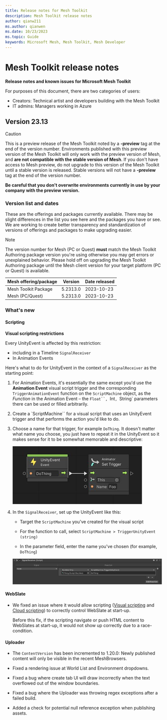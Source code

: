 ```yaml
---
title: Release notes for Mesh Toolkit
description: Mesh Toolkit release notes
author: qianw211    
ms.author: qianwen
ms.date: 10/23/2023
ms.topic: Guide
keywords: Microsoft Mesh, Mesh Toolkit, Mesh Developer
---
```


# Mesh Toolkit release notes

**Release notes and known issues for Microsoft Mesh Toolkit**

For purposes of this document, there are two categories of users:

* Creators: Technical artist and developers building with the Mesh Toolkit
* IT admins: Managers working in Azure

## Version 23.13

>[!Caution]
>This is a preview release of the Mesh Toolkit noted by a **-preview** tag at the end of the version number.  Environments published with this preview version of the Mesh Toolkit will only work with the preview version of Mesh, and **are not compatible with the stable version of Mesh**. If you don't have access to Mesh preview, do not upgrade to this version of the Mesh Toolkit until a stable version is released.  Stable versions will not have a **-preview** tag at the end of the version number.  
> 
> **Be careful that you don't overwrite environments currently in use by your company with the preview version.**

### Version list and dates

These are the offerings and packages currently available. There may be slight differences in the list you see here and the packages you have or see. We are working to create better transparency and standardization of versions of offerings and packages to make upgrading easier.

>[!Note]
>The version number for Mesh (PC or Quest) **must** match the Mesh Toolkit Authoring package version you're using otherwise you may get errors or unexplained behavior. Please hold off on upgrading the Mesh Toolkit Authoring package until the Mesh client version for your target platform (PC or Quest) is available.

| Mesh offering/package   | Version | Date released
| ----------- | ----------- | ----------- |
| Mesh Toolkit Package      |   5.2313.0     | 2023-10-23  |
| Mesh (PC/Quest)   |  5.2313.0       |  2023-10-23  |

### What's new

#### Scripting

**Visual scripting restrictions**

Every UnityEvent is affected by this restriction:

* including in a Timeline `SignalReceiver`
* In Animation Events

Here's what to do for UnityEvent in the context of a `SignalReceiver` as the starting point:

1. For Animation Events, it's essentially the same except you'd use the **Animation Event** visual script trigger and the corresponding `TriggerAnimationEvent` function on the `ScriptMachine` object, as the *Function* in the Animation Event – the `Float``, `Int`, `String` parameters there can be used or filled arbitrarily.

1. Create a `ScriptMachine`` for a visual script that uses an UnityEvent trigger and that performs the action you'd like to do.
 
1. Choose a name for that trigger, for example `DoThing`. It doesn't matter what name you choose, you just have to repeat it in the UnityEvent so it makes sense for it to be somewhat memorable and descriptive:

    ![Dialog box for UnityEvent and `TriggerAnimationEvent`](media/unity-event-dialog.png)
 
1. In the `SignalReceiver`, set up the UnityEvent like this:

    * Target the `ScriptMachine` you've created for the visual script

    * For the function to call, select `ScriptMachine > TriggerUnityEvent (string)`
    * In the parameter field, enter the name you've chosen (for example, `DoThing`)

    ![Dialog box for `SignalReceiver`](media/signal-receiver-box.png)

#### WebSlate

* We fixed an issue where it would allow scripting ([Visual scripting](/mesh/develop/script-your-scene-logic/visual-scripting/visual-scripting-overview) and [Cloud scripting](/mesh/develop/script-your-scene-logic/cloud-scripting/cloud-scripting-basic-concepts)) to correctly control WebSlate at start-up.

    Before this fix, if the scripting navigate or push HTML content to WebSlates at start-up, it would not show up correctly due to a race-condition.

#### Uploader

* The `ContentVersion` has been incremented to 1.20.0: Newly published content will only be visible in the recent MeshBrowsers.

* Fixed a rendering issue at World List and Environment dropdowns.

* Fixed a bug where create tab UI will draw incorrectly when the text overflowed out of the window boundaries.

* Fixed a bug where the Uploader was throwing regex exceptions after a failed build.

* Added a check for potential null reference exception when publishing assets.
